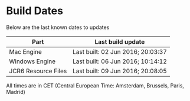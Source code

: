 # Build Dates

Below are the last known dates to updates

Part | Last build update
-----|-----
Mac Engine | Last built: 02 Jun 2016; 20:03:37
Windows Engine | Last built: 06 Jun 2016; 10:14:12
JCR6 Resource Files | Last built: 09 Jun 2016; 20:08:05
All times are in CET (Central European Time: Amsterdam, Brussels, Paris, Madrid)



